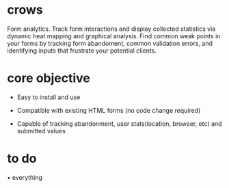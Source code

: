 crows
=====

Form analytics. Track form interactions and display collected statistics via dynamic heat mapping and graphical analysis. Find common weak points in your forms by tracking form abandoment, common validation errors, and identifying inputs that frustrate your potential clients. 

core objective
==============

- Easy to install and use

- Compatible with existing HTML forms (no code change required)

- Capable of tracking abandonment, user stats(location, browser, etc) and submitted values

to do
=====
• everything
